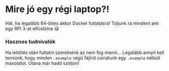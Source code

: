# Mire jó egy régi laptop?!

Hát, ha legalább 64-bites akkor Docker futtatásra! Toljunk rá mindent ami egy RPI 3-at elfüstölne :smiley:

### Hasznos tudnivalók

Ha letöltés után futtatni szeretnénk az nem fog menni... Legalább annyit kell tennünk, hogy minden `.example` végű fájlról csinálunk egy `.example` nélküli másolatot. Utána már hadd szóljon!
